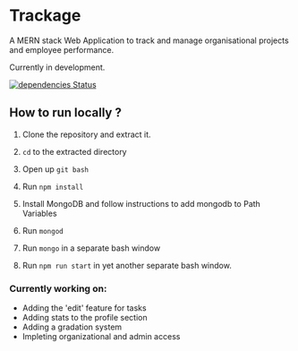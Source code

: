 # Trackage
A MERN stack Web Application to track and manage organisational projects and employee performance.

Currently in development.

[![dependencies Status](https://david-dm.org/Satyr09/Trackage/status.svg)](https://david-dm.org/Satyr09/Trackage)


## How to run locally ?

1. Clone the repository and extract it.

2. `cd` to the extracted directory

3. Open up `git bash`

4. Run `npm install`

5. Install MongoDB and follow instructions to add mongodb to Path Variables

6. Run `mongod`

7. Run `mongo` in a separate bash window

8. Run `npm run start` in yet another separate bash window.


### Currently working on:

* Adding the 'edit' feature for tasks
* Adding stats to the profile section
* Adding a gradation system
* Impleting organizational and admin access



